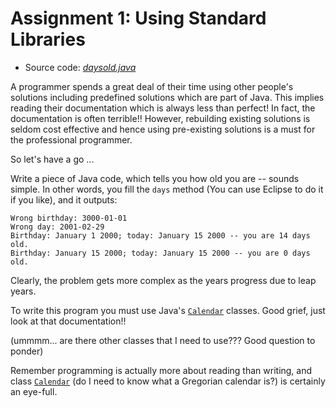 # Assignment 1: Using Standard Libraries

  - Source code: [*daysold.java*][Code1]

A programmer spends a great deal of their time using other people's solutions including predefined solutions which are
part of Java. This implies reading their documentation which is always less than perfect! In fact, the documentation is
often terrible!! However, rebuilding existing solutions is seldom cost effective and hence using pre-existing solutions
is a must for the professional programmer.

So let's have a go ...

Write a piece of Java code, which tells you how old you are -- sounds simple. In other words, you fill the `days` method
(You can use Eclipse to do it if you like), and it outputs:

```
Wrong birthday: 3000-01-01
Wrong day: 2001-02-29
Birthday: January 1 2000; today: January 15 2000 -- you are 14 days old.
Birthday: January 15 2000; today: January 15 2000 -- you are 0 days old.
```

Clearly, the problem gets more complex as the years progress due to leap years.

To write this program you must use Java's [`Calendar`][API1] classes. Good grief, just look at that documentation!!

(ummmm... are there other classes that I need to use??? Good question to ponder)

Remember programming is actually more about reading than writing, and class [`Calendar`][API1] (do I need to know what a
Gregorian calendar is?) is certainly an eye-full.


[Code1]: https://github.com/MarcoXZh/OOPJavaCourse/blob/master/Assignment1%20Using%20Standard%20Libraries/daysold.java
[API1]: http://docs.oracle.com/javase/8/docs/api/java/util/Calendar.html
